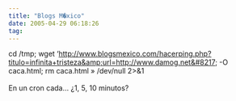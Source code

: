 ```yaml
---
title: "Blogs M�xico"
date: 2005-04-29 06:18:26
tag: 
---
```

cd /tmp; wget
&#8216;http://www.blogsmexico.com/hacerping.php?titulo=infinita+tristeza&amp;url=http://www.damog.net&#8217;
-O caca.html; rm caca.html&#160;&#187; /dev/null 2&gt;&amp;1<br/><br/>
En un cron cada&#8230; ¿1, 5, 10 minutos?<br/><br/><br/>
